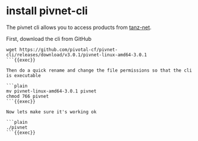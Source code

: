 # install pivnet-cli

The pivnet cli allows you to access products from [tanz-net](https://network.tanzu.vmware.com/). 

First, download the cli from GitHub

```plain
wget https://github.com/pivotal-cf/pivnet-cli/releases/download/v3.0.1/pivnet-linux-amd64-3.0.1
```{{exec}}

Then do a quick rename and change the file permissions so that the cli is executable

```plain
mv pivnet-linux-amd64-3.0.1 pivnet
chmod 766 pivnet
```{{exec}}

Now lets make sure it's working ok

```plain
./pivnet
```{{exec}}

